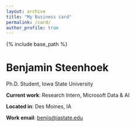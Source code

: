 ```yaml
---
layout: archive
title: "My Business card"
permalink: /card/
author_profile: true
---
```


{% include base_path %}

# Benjamin Steenhoek

Ph.D. Student, Iowa State University

**Current work**: Research Intern, Microsoft Data & AI

**Located in**: Des Moines, IA

**Work email**: benjis@iastate.edu
